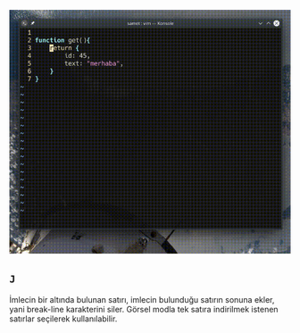 ![](56.gif)

## `J`

İmlecin bir altında bulunan satırı, imlecin bulunduğu satırın sonuna ekler, yani break-line karakterini siler. Görsel modla tek satıra indirilmek istenen satırlar seçilerek kullanılabilir.

